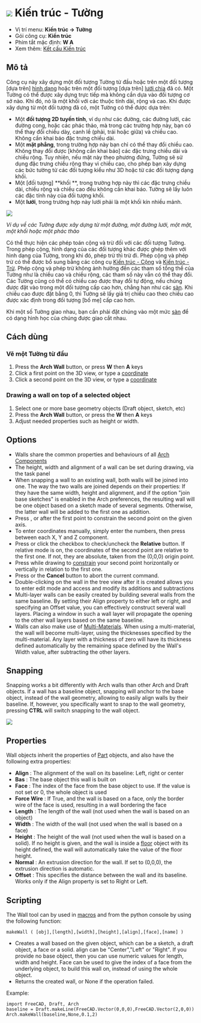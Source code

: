 # ![](images/Arch_Wall.svg) Kiến trúc - Tường

- Vị trí menu: **Kiến trúc → Tường**
- Gói công cụ: **Kiến trúc**
- Phím tắt mặc định: **W A**
- Xem thêm: [Kết cấu Kiến trúc](Arch_Structure)

## Mô tả

Công cụ này xây dựng một đối tượng Tường từ đầu hoặc trên một đối tượng [dựa trên] [hình dạng](Part_Module) hoặc trên một đối tượng [dựa trên] [lưới chia](Mesh_Module) đã có. Một Tường có thể được xây dựng trực tiếp mà không cần dựa vào đối tượng cơ sở nào. Khi đó, nó là một khối với các thuộc tính dài, rộng và cao. Khi được xây dựng từ một đối tượng đã có, một Tường có thể được dựa trên:

- Một **đối tượng 2D tuyến tính**, ví dụ như các đường, các đường lưới, các đường cong, hoặc các phác thảo, mà trong các trường hợp này, bạn có thể thay đổi chiều dày, canh lề (phải, trái hoặc giữa) và chiều cao. Không cần khai báo đặc trưng chiều dài.
- Một **mặt phẳng**, trong trường hợp này bạn chỉ có thể thay đổi chiều cao. Không thay đổi được [không cần khai báo] các đặc trưng chiều dài và chiều rộng. Tuy nhiên, nếu mặt này theo phương đứng, Tường sẽ sử dụng đặc trưng chiều rộng thay vì chiều cao, cho phép bạn xây dựng các bức tường từ các đối tượng kiểu như 3D hoặc từ các đối tượng dạng khối.
- Một [đối tượng] **khối **, trong trường hợp này thì các đặc trưng chiều dài, chiều rộng và chiều cao đều không cần khai báo. Tường sẽ lấy luôn các đặc tính này của đối tượng khối.
- Một **lưới**, trong trường hợp này lưới phải là một khối kín nhiều mảnh.

![](images/Arch_Wall_example.jpg)

*Ví dụ về các Tường được xây dựng từ một đường, một đường lưới, một mặt, một khối hoặc một phác thảo*

Có thể thực hiện các phép toán cộng và trừ đối với các đối tượng Tường. Trong phép cộng, hình dạng của các đối tượng khác được ghép thêm với hình dạng của Tường, trong khi đó, phép trừ thì trừ đi. Phép cộng và phép trừ có thể được bổ sung bằng các công cụ [Kiến trúc - Cộng](Arch_Add) và [Kiến trúc - Trừ](Arch_Remove). Phép cộng và phép trừ không ảnh hưởng đến các tham số tổng thể của Tường như là chiều cao và chiều rộng, các tham số này vẫn có thể thay đổi. Các Tường cũng có thể có chiều cao được thay đổi tự động, nếu chúng được đặt vào trong một đối tượng cấp cao hơn, chẳng hạn như các [sàn](Arch_Floor "wikilink"). Khi chiều cao được đặt bằng 0, thì Tường sẽ lấy giá trị chiều cao theo chiều cao được xác định trong đối tượng [bố mẹ] cấp cao hơn.

Khi một số Tường giao nhau, bạn cần phải đặt chúng vào một mức [sàn](Arch_Floor "wikilink") để có dạng hình học của chúng được giao cắt nhau.

## Cách dùng

### Vẽ một Tường từ đầu

1. Press the **Arch Wall** button, or press **W** then **A** keys
2. Click a first point on the 3D view, or type a [coordinate](Draft_Coordinates "wikilink")
3. Click a second point on the 3D view, or type a [coordinate](Draft_Coordinates "wikilink")

### Drawing a wall on top of a selected object

1. Select one or more base geometry objects (Draft object, sketch, etc)
2. Press the **Arch Wall** button, or press the **W** then **A** keys
3. Adjust needed properties such as height or width.

## Options

- Walls share the common properties and behaviours of all [Arch Components](Arch_Component "wikilink")
- The height, width and alignment of a wall can be set during drawing, via the task panel
- When snapping a wall to an existing wall, both walls will be joined into one. The way the two walls are joined depends on their properties: If they have the same width, height and alignment, and if the option "join base sketches" is enabled in the Arch preferences, the resulting wall will be one object based on a sketch made of several segments. Otherwise, the latter wall will be added to the first one as addition.
- Press , or after the first point to constrain the second point on the given axis.
- To enter coordinates manually, simply enter the numbers, then press between each X, Y and Z component.
- Press or click the checkbox to check/uncheck the **Relative** button. If relative mode is on, the coordinates of the second point are relative to the first one. If not, they are absolute, taken from the (0,0,0) origin point.
- Press while drawing to [constrain](Draft_Constrain "wikilink") your second point horizontally or vertically in relation to the first one.
- Press or the **Cancel** button to abort the current command.
- Double-clicking on the wall in the tree view after it is created allows you to enter edit mode and access and modify its additions and subtractions
- Multi-layer walls can be easily created by building several walls from the same baseline. By setting their Align property to either left or right, and specifying an Offset value, you can effectively construct several wall layers. Placing a window in such a wall layer will propagate the opening to the other wall layers based on the same baseline.
- Walls can also make use of [Multi-Materials](Arch_MultiMaterial "wikilink"). When using a multi-material, the wall will become multi-layer, using the thicknesses specified by the multi-material. Any layer with a thickness of zero will have its thickness defined automatically by the remaining space defined by the Wall's Width value, after subtracting the other layers.

## Snapping

Snapping works a bit differently with Arch walls than other Arch and Draft objects. If a wall has a baseline object, snapping will anchor to the base object, instead of the wall geometry, allowing to easily align walls by their baseline. If, however, you specifically want to snap to the wall geometry, pressing **CTRL** will switch snapping to the wall object.

![](images/Arch_wall_snap.jpg)

## Properties

Wall objects inherit the properties of [Part](Part_Module "wikilink") objects, and also have the following extra properties:

- **Align** : The alignment of the wall on its baseline: Left, right or center
- **Bas** : The base object this wall is built on
- **Face** : The index of the face from the base object to use. If the value is not set or 0, the whole object is used
- **Force Wire** : If True, and the wall is based on a face, only the border wire of the face is used, resulting in a wall bordering the face
- **Length** : The length of the wall (not used when the wall is based on an object)
- **Width** : The width of the wall (not used when the wall is based on a face)
- **Height** : The height of the wall (not used when the wall is based on a solid). If no height is given, and the wall is inside a [floor](Arch_Floor "wikilink") object with its height defined, the wall will automatically take the value of the floor height.
- **Normal** : An extrusion direction for the wall. If set to (0,0,0), the extrusion direction is automatic.
- **Offset** : This specifies the distance between the wall and its baseline. Works only if the Align property is set to Right or Left.

## Scripting

The Wall tool can by used in [macros](macros "wikilink") and from the python console by using the following function:

    makeWall ( [obj],[length],[width],[height],[align],[face],[name] ) 
    

- Creates a wall based on the given object, which can be a sketch, a draft object, a face or a solid. align can be "Center","Left" or "Right". If you provide no base object, then you can use numeric values for length, width and height. Face can be used to give the index of a face from the underlying object, to build this wall on, instead of using the whole object.
- Returns the created wall, or None if the operation failed.

Example:

    import FreeCAD, Draft, Arch
    baseline = Draft.makeLine(FreeCAD.Vector(0,0,0),FreeCAD.Vector(2,0,0))
    Arch.makeWall(baseline,None,0.1,2)
